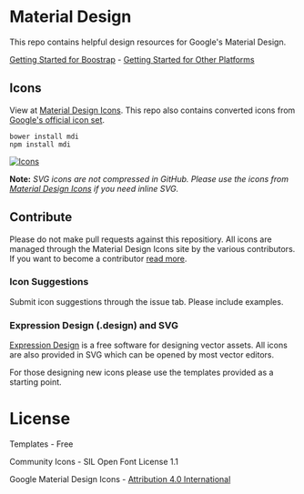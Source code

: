 # Material Design

This repo contains helpful design resources for Google's Material Design.

[Getting Started for Boostrap](http://materialdesignicons.com/bootstrap) - [Getting Started for Other Platforms](http://materialdesignicons.com/getting-started)

## Icons

View at [Material Design Icons](http://materialdesignicons.com/). This repo also contains converted icons from [Google's official icon set](https://github.com/google/material-design-icons).

```
bower install mdi
npm install mdi
```

[![Icons](http://templarian.com/files/material-design-icons-preview.png)](http://materialdesignicons.com/)

**Note:** _SVG icons are not compressed in GitHub. Please use the icons from [Material Design Icons](http://materialdesignicons.com/) if you need inline SVG._

## Contribute

Please do not make pull requests against this repositiory. All icons are managed through the Material Design Icons site by the various contributors. If you want to become a contributor [read more](http://materialdesignicons.com/contribute).

### Icon Suggestions

Submit icon suggestions through the issue tab. Please include examples.

### Expression Design (.design) and SVG

[Expression Design](http://www.microsoft.com/en-us/download/details.aspx?id=36180) is a free software for designing vector assets. All icons are also provided in SVG which can be opened by most vector editors.

For those designing new icons please use the templates provided as a starting point.

# License

Templates - Free

Community Icons - SIL Open Font License 1.1

Google Material Design Icons - [Attribution 4.0 International](https://github.com/google/material-design-icons/blob/master/LICENSE)
